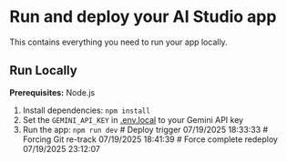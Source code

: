 # Run and deploy your AI Studio app

This contains everything you need to run your app locally.

## Run Locally

**Prerequisites:**  Node.js


1. Install dependencies:
   `npm install`
2. Set the `GEMINI_API_KEY` in [.env.local](.env.local) to your Gemini API key
3. Run the app:
   `npm run dev`
#   D e p l o y   t r i g g e r   0 7 / 1 9 / 2 0 2 5   1 8 : 3 3 : 3 3  
 #   F o r c i n g   G i t   r e - t r a c k   0 7 / 1 9 / 2 0 2 5   1 8 : 4 1 : 3 9  
 #   F o r c e   c o m p l e t e   r e d e p l o y   0 7 / 1 9 / 2 0 2 5   2 3 : 1 2 : 0 7  
 